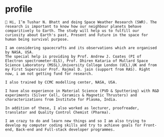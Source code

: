 # profile
    👋 Hi, I’m Tushar N. Bhatt and doing Space Weather Research (SWR). The research is important to know how our neighbour planets behave comparitively to Earth. The study will help us to fulfill our curiosity about Earth's past, Present and Future in the space for human being survival purpose.

    I am considering spacecrafts and its observations which are organised by NASA, USA.
    The special help is providing by Prof. Andrew J. Coates (PI of Electron spectrometer-ELS), Prof. Dhiren Kataria of Mullard Space Science Laboratory (MSSL),University College London (UCL),UK and from my First Supervisor Prof. Rajmal D. jain (support from RAS). Right now, i am not getting fund for research.

    I also trained by CCMC modelling center, NASA, USA.
    
    I have also experience in Material Science (PVD & Sputtering) with R&D experiments (Silver Cell, Ceramics & Magnetic Thrusters) and characterizations from Institute for Plasma, India.

    In addition of these, I also worked as lecturer, proofreader, translator and Quality Control Chemist (Pharma).

    I am crazy to do and learn new things and so I am also trying to develop my computer coding skills and try to achieve goals for Front-end, Back-end and Full-stack developer programmes. 


<!---
tushar-tb2/tushar-tb2 is a ✨ special ✨ repository because its `README.md` (this file) appears on your GitHub profile.
You can click the Preview link to take a look at your changes.
--->
